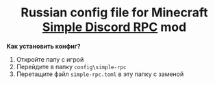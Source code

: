 <h1 align="center">Russian config file for Minecraft <a href="https://www.curseforge.com/minecraft/mc-mods/simple-discord-rpc">Simple Discord RPC</a> mod</h1>

**Как установить конфиг?**
1. Откройте папу с игрой
2. Перейдите в папку `config\simple-rpc`
3. Перетащите файл `simple-rpc.toml` в эту папку с заменой

